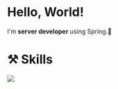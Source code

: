 # Hello, World!  
I'm **server developer** using Spring.🌱  
  
# ⚒ Skills  
<img src="https://img.shields.io/badge/Java-3DDC84?style=flat-square&logo=Java&logoColor=#007396"/>
